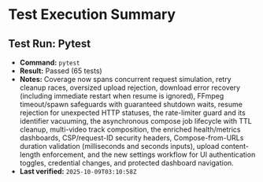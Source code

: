 # Test Execution Summary

## Test Run: Pytest
- **Command:** `pytest`
- **Result:** Passed (65 tests)
- **Notes:** Coverage now spans concurrent request simulation, retry cleanup races, oversized upload rejection, download error recovery (including immediate restart when resume is ignored), FFmpeg timeout/spawn safeguards with guaranteed shutdown waits, resume rejection for unexpected HTTP statuses, the rate-limiter guard and its identifier vacuuming, the asynchronous compose job lifecycle with TTL cleanup, multi-video track composition, the enriched health/metrics dashboards, CSP/request-ID security headers, Compose-from-URLs duration validation (milliseconds and seconds inputs), upload content-length enforcement, and the new settings workflow for UI authentication toggles, credential changes, and protected dashboard navigation.
- **Last verified:** `2025-10-09T03:10:58Z`

